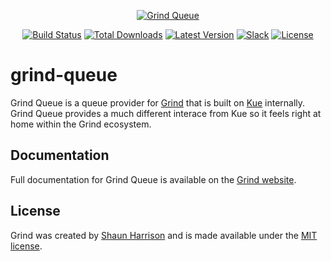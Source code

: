 <p align="center"><a href="https://grind.rocks"><img src="https://s3.amazonaws.com/assets.grind.rocks/docs/img/grind-queue.svg" alt="Grind Queue" /></a></p>

<p align="center">
<a href="https://travis-ci.org/grindjs/queue"><img src="https://img.shields.io/travis/grindjs/queue.svg" alt="Build Status"></a>
<a href="https://www.npmjs.com/package/grind-queue"><img src="https://img.shields.io/npm/dt/grind-queue.svg" alt="Total Downloads"></a>
<a href="https://www.npmjs.com/package/grind-queue"><img src="https://img.shields.io/npm/v/grind-queue.svg" alt="Latest Version"></a>
<a href="https:/grind.chat"><img src="https://grind.chat/badge.svg" alt="Slack"></a>
<a href="https://www.npmjs.com/package/grind-queue"><img src="https://img.shields.io/npm/l/grind-queue.svg" alt="License"></a>
</p>

# grind-queue

Grind Queue is a queue provider for [Grind](https://github.com/grindjs/framework) that is built on [Kue](https://github.com/Automattic/kue) internally.  Grind Queue provides a much different interace from Kue so it feels right at home within the Grind ecosystem.

## Documentation

Full documentation for Grind Queue is available on the [Grind website](https://grind.rocks/docs/guides/queues).

## License

Grind was created by [Shaun Harrison](https://github.com/shnhrrsn) and is made available under the [MIT license](LICENSE).
